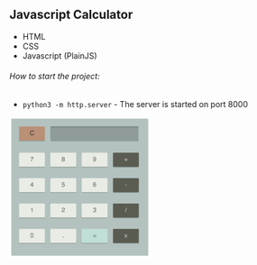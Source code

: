 ## Javascript Calculator

- HTML
- CSS
- Javascript (PlainJS)

###### How to start the project:

- ```python3 -m http.server``` - The server is started on port 8000

<img src="https://raw.githubusercontent.com/DamianFox/freecodecamp/master/javascript-calculator/javascript-calculator.png" width="250">